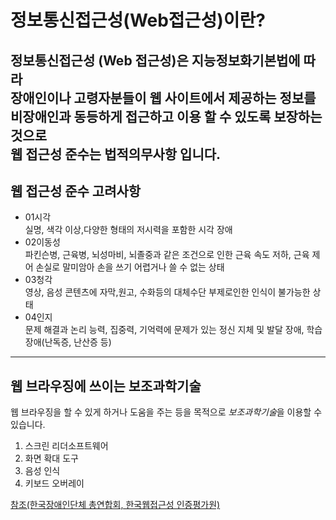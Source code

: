 # 정보통신접근성(Web접근성)이란?

정보통신접근성 (Web 접근성)은 **지능정보화기본법**에 따라 <br />
장애인이나 고령자분들이 웹 사이트에서 제공하는 
정보를 <br />비장애인과 동등하게 접근하고 이용 할 수 있도록 보장하는 것으로 <br />
웹 접근성 준수는 **법적의무사항** 입니다.
---

## 웹 접근성 준수 고려사항

- 01시각<br />
실명, 색각 이상,다양한 형태의 저시력을 포함한 시각 장애
- 02이동성<br />
파킨슨병, 근육병, 뇌성마비, 뇌졸중과 같은 조건으로 인한 근육 속도 저하,
근육 제어 손실로 말미암아 손을 쓰기 어렵거나 쓸 수 없는 상태
- 03청각<br />
영상, 음성 콘텐츠에 자막,원고, 수화등의 대체수단 부제로인한 인식이 불가능한 상태
- 04인지<br />
문제 해결과 논리 능력, 집중력, 기억력에 문제가 있는 정신 지체 및 발달 장애, 학습 장애(난독증, 난산증 등)

---

## 웹 브라우징에 쓰이는 보조과학기술
웹 브라우징을 할 수 있게 하거나 도움을 주는 등을 목적으로 *보조과학기술*을 이용할 수 있습니다.

1. 스크린 리더소프트웨어
2. 화면 확대 도구
3. 음성 인식
4. 키보드 오버레이

[참조(한국장애인단체 총연합회, 한국웹접근성 인증평가원)](http://www.wa.or.kr/m1/sub1.asp)
